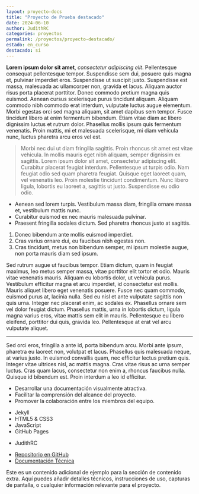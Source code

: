 ```yaml
---
layout: proyecto-docs
title: "Proyecto de Prueba destacado"
date: 2024-06-10
author: JudithRC
categories: proyectos
permalink: /proyectos/proyecto-destacado/
estado: en_curso
destacado: si
---
```


<!-- resumen -->
**Lorem ipsum dolor sit amet**, _consectetur adipiscing elit_. Pellentesque consequat pellentesque tempor. Suspendisse sem dui, posuere quis magna et, pulvinar imperdiet eros. Suspendisse ut suscipit justo. Suspendisse est massa, malesuada ac ullamcorper non, gravida et lacus. Aliquam auctor risus porta placerat porttitor. Donec commodo pretium magna quis euismod. Aenean cursus scelerisque purus tincidunt aliquam. Aliquam commodo nibh commodo erat interdum, vulputate luctus augue elementum. Morbi egestas orci sed magna aliquam, sit amet dapibus sem tempor. Fusce tincidunt libero at enim fermentum bibendum. Etiam vitae diam ac libero dignissim luctus et rutrum dolor. Phasellus mollis ipsum quis fermentum venenatis. Proin mattis, mi et malesuada scelerisque, mi diam vehicula nunc, luctus pharetra arcu eros vel est.

> Morbi nec dui ut diam fringilla sagittis. Proin rhoncus sit amet est vitae vehicula. In mollis mauris eget nibh aliquam, semper dignissim ex sagittis. Lorem ipsum dolor sit amet, consectetur adipiscing elit. Curabitur placerat feugiat interdum. Pellentesque ut turpis odio. Nam feugiat odio sed quam pharetra feugiat. Quisque eget laoreet quam, vel venenatis leo. Proin molestie tincidunt condimentum. Nunc libero ligula, lobortis eu laoreet a, sagittis ut justo. Suspendisse eu odio odio.

- Aenean sed lorem turpis. Vestibulum massa diam, fringilla ornare massa et, vestibulum mattis nunc.
- Curabitur euismod ex nec mauris malesuada pulvinar.
- Praesent fringilla sodales dictum. Sed pharetra rhoncus justo at sagittis.

1. Donec bibendum ante mollis euismod imperdiet.
2. Cras varius ornare dui, eu faucibus nibh egestas non.
3. Cras tincidunt, metus non bibendum semper, mi ipsum molestie augue, non porta mauris diam sed ipsum.

Sed rutrum augue ut faucibus tempor. Etiam dictum, quam in feugiat maximus, leo metus semper massa, vitae porttitor elit tortor et odio. Mauris vitae venenatis mauris. Aliquam eu lobortis dolor, ut vehicula purus. Vestibulum efficitur magna et arcu imperdiet, id consectetur est mollis. Mauris aliquet libero eget venenatis posuere. Fusce nec quam commodo, euismod purus at, lacinia nulla. Sed eu nisl et ante vulputate sagittis non quis urna. Integer nec placerat enim, ac sodales ex. Phasellus ornare sem vel dolor feugiat dictum. Phasellus mattis, urna in lobortis dictum, ligula magna varius eros, vitae mattis sem elit in mauris. Pellentesque eu libero eleifend, porttitor dui quis, gravida leo. Pellentesque at erat vel arcu vulputate aliquet.

---

Sed orci eros, fringilla a ante id, porta bibendum arcu. Morbi ante ipsum, pharetra eu laoreet non, volutpat et lacus. Phasellus quis malesuada neque, at varius justo. In euismod convallis quam, nec efficitur lectus pretium quis. Integer vitae ultrices nisl, ac mattis magna. Cras vitae risus ac urna semper luctus. Cras quam lacus, consectetur non enim a, rhoncus faucibus nulla. Quisque id bibendum est. Proin interdum a leo id efficitur.

<!-- objetivos -->
- Desarrollar una documentación visualmente atractiva.
- Facilitar la comprensión del alcance del proyecto.
- Promover la colaboración entre los miembros del equipo.

<!-- tecnologias -->
- Jekyll
- HTML5 & CSS3
- JavaScript
- GitHub Pages

<!-- equipo -->
- JudithRC

<!-- enlaces -->
- [Repositorio en GitHub](https://github.com/ejemplo/proyecto-destacado)
- [Documentación Técnica](https://docs.ejemplo.com/proyecto-destacado)

<!-- contenido-extra -->
Este es un contenido adicional de ejemplo para la sección de contenido extra. Aquí puedes añadir detalles técnicos, instrucciones de uso, capturas de pantalla, o cualquier información relevante para el proyecto.
